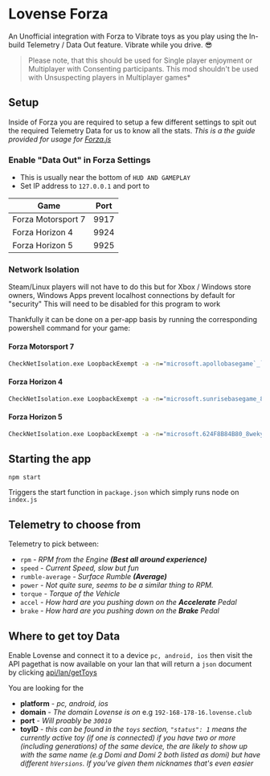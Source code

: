 # Lovense Forza #

An Unofficial integration with Forza to Vibrate toys as you play using the In-build Telemetry / Data Out feature. Vibrate while you drive. 😎

> Please note, that this should be used for Single player enjoyment or Multiplayer with Consenting participants. This mod shouldn't be used with Unsuspecting players in Multiplayer games*

## Setup ##

Inside of Forza you are required to setup a few different settings to spit out the required Telemetry Data for us to know all the stats. *This is a the guide provided for usage for [Forza.js](https://github.com/MatthewCash/forza.js#usage)*

### Enable "Data Out" in Forza Settings ###

- This is usually near the bottom of `HUD AND GAMEPLAY`
- Set IP address to `127.0.0.1` and port to

| Game               | Port |
| ------------------ | ---- |
| Forza Motorsport 7 | 9917 |
| Forza Horizon 4    | 9924 |
| Forza Horizon 5    | 9925 |

### Network Isolation ###

Steam/Linux players will not have to do this but for Xbox / Windows store owners, Windows Apps prevent localhost connections by default for "security" This will need to be disabled for this program to work

Thankfully it can be done on a per-app basis by running the corresponding powershell command for your game:

#### Forza Motorsport 7 ####

```cmd
CheckNetIsolation.exe LoopbackExempt -a -n="microsoft.apollobasegame`_`1.174.4791.2_x64__8wekyb3d8bbwe"
```

#### Forza Horizon 4 ####

```cmd
CheckNetIsolation.exe LoopbackExempt -a -n="microsoft.sunrisebasegame_8wekyb3d8bbwe"
```

#### Forza Horizon 5 ####

```cmd
CheckNetIsolation.exe LoopbackExempt -a -n="microsoft.624F8B84B80_8wekyb3d8bbwe"
```

## Starting the app ##

`npm start`

Triggers the start function in `package.json` which simply runs node on `index.js`

## Telemetry to choose from ##

Telemetry to pick between:

- `rpm`            *- RPM from the Engine **(Best all around experience)***
- `speed`          *- Current Speed, slow but fun*
- `rumble-average` *- Surface Rumble **(Average)***
- `power`          *- Not quite sure, seems to be a similar thing to RPM.*
- `torque`         *- Torque of the Vehicle*
- `accel`          *- How hard are you pushing down on the **Accelerate** Pedal*
- `brake`          *- How hard are you pushing down on the **Brake** Pedal*

## Where to get toy Data ##

Enable Lovense and connect it to a device `pc, android, ios` then visit the API pagethat is now available on your lan that will return a `json` document by clicking [api/lan/getToys](https://api.lovense.com/api/lan/getToys)

You are looking for the

- **platform** - *pc, android, ios*
- **domain** - *The domain Lovense is on* e.g `192-168-178-16.lovense.club`
- **port** - *Will proably be `30010`*
- **toyID** - *this can be found in the `toys` section, `"status": 1` means the currently active toy (if one is connected) if you have two or more (including generations) of the same device, the are likely to show up with the same name (e.g Domi and Domi 2 both listed as domi) but have different `hVersions`. If you've given them nicknames that's even easier*
